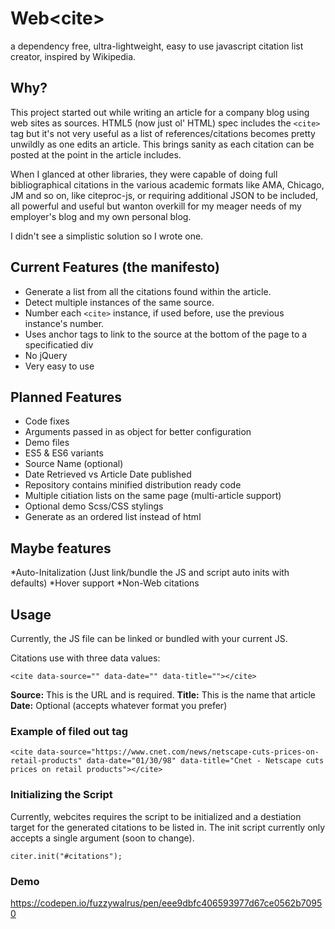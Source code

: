 # Web&lt;cite>
a dependency free, ultra-lightweight, easy to use javascript citation list creator, inspired by Wikipedia.

## Why?

This project started out while writing an article for a company blog using web sites as sources. HTML5 (now just ol' HTML) spec includes the `<cite>` tag but it's not very useful as a list of references/citations becomes pretty unwildly as one edits an article. This brings sanity as each citation can be posted at the point in the article includes. 

When I glanced at other libraries, they were capable of doing full bibliographical citations in the various academic formats like AMA, Chicago, JM  and so on, like citeproc-js, or requiring additional JSON to be included, all powerful and useful but wanton overkill for my meager needs of my employer's blog and my own personal blog.

I didn't see a simplistic solution so I wrote one.

## Current Features (the manifesto)

* Generate a list from all the citations found within the article.
* Detect multiple instances of the same source.
* Number each `<cite>` instance, if used before, use the previous instance's number.
* Uses anchor tags to link to the source at the bottom of the page to a specificatied div
* No jQuery
* Very easy to use
  
## Planned Features

* Code fixes
* Arguments passed in as object for better configuration
* Demo files
* ES5 & ES6 variants
* Source Name (optional)
* Date Retrieved vs Article Date published
* Repository contains minified distribution ready code
* Multiple citiation lists on the same page (multi-article support)
* Optional demo Scss/CSS stylings 
* Generate as an ordered list instead of html

## Maybe features

*Auto-Initalization (Just link/bundle the JS and script auto inits with defaults)
*Hover support
*Non-Web citations


## Usage

Currently, the JS file can be linked or bundled with your current JS.  

Citations use  with three data values:

`<cite data-source="" data-date="" data-title=""></cite>`

**Source:** This is the URL and is required.
**Title:** This is the name that article
**Date:** Optional (accepts whatever format you prefer)

### Example of filed out tag

`<cite data-source="https://www.cnet.com/news/netscape-cuts-prices-on-retail-products" data-date="01/30/98" data-title="Cnet - Netscape cuts prices on retail products"></cite>`

### Initializing the Script

Currently, webcites requires the script to be initialized and a destiation target for the generated citations to be listed in. The init script currently only accepts a single argument (soon to change).

`citer.init("#citations");`

### Demo

https://codepen.io/fuzzywalrus/pen/eee9dbfc406593977d67ce0562b70950
